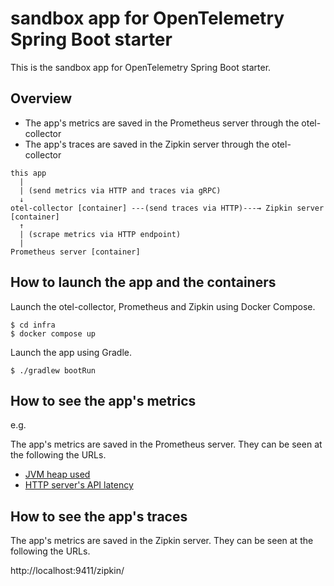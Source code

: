 # sandbox app for OpenTelemetry Spring Boot starter

This is the sandbox app for OpenTelemetry Spring Boot starter.

## Overview

- The app's metrics are saved in the Prometheus server through the otel-collector
- The app's traces are saved in the Zipkin server through the otel-collector

```
this app
  |
  | (send metrics via HTTP and traces via gRPC)
  ↓
otel-collector [container] ---(send traces via HTTP)---→ Zipkin server [container]
  ↑
  | (scrape metrics via HTTP endpoint)
  |
Prometheus server [container]
```

## How to launch the app and the containers

Launch the otel-collector, Prometheus and Zipkin using Docker Compose.

```
$ cd infra
$ docker compose up
```

Launch the app using Gradle.

```
$ ./gradlew bootRun
```

## How to see the app's metrics

e.g.

The app's metrics are saved in the Prometheus server.
They can be seen at the following the URLs.

- [JVM heap used](http://localhost:9090/query?g0.expr=jvm_memory_used_bytes&g0.show_tree=0&g0.tab=graph&g0.range_input=1h&g0.res_type=auto&g0.res_density=medium&g0.display_mode=lines&g0.show_exemplars=0)
- [HTTP server's API latency](http://localhost:9090/query?g0.expr=histogram_quantile%280.99%2C+sum%28rate%28http_server_requests_milliseconds_bucket%5B1m%5D%29%29+by%28le%2C+http_route%2C+http_response_status_code%2C+http_request_method%29%29&g0.show_tree=0&g0.tab=graph&g0.range_input=1h&g0.res_type=auto&g0.res_density=medium&g0.display_mode=lines&g0.show_exemplars=0)

## How to see the app's traces

The app's metrics are saved in the Zipkin server.
They can be seen at the following the URLs.

http://localhost:9411/zipkin/
